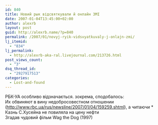 ```yaml
---
id: 840
title: Новий рык відсвяткували й онлайн ЗМІ
date: 2007-01-04T13:45:00+02:00
author: alexrb
layout: post
guid: http://alexrb.name/?p=840
permalink: /2007/01/novyj-ryik-vidsvyatkuvaly-j-onlajn-zmi/
lj_itemid:
  - "834"
lj_permalink:
  - http://alexrb-aka-ral.livejournal.com/213726.html
post_views_count:
  - "3"
dsq_thread_id:
  - "2927917513"
categories:
  - Lost-and-found
---
```

РБК-УА особливо відзначається. зокрема, сподобалось:  
Их обвиняют в вину недобросовестном отношении (http://www.rbc.ua/rus/newsline/2007/01/04/159259.shtml), а читаючи * Казнь С.Хусейна не повиляла на цену нефти  
Згадав чудовий фільм Wag the Dog (1997)